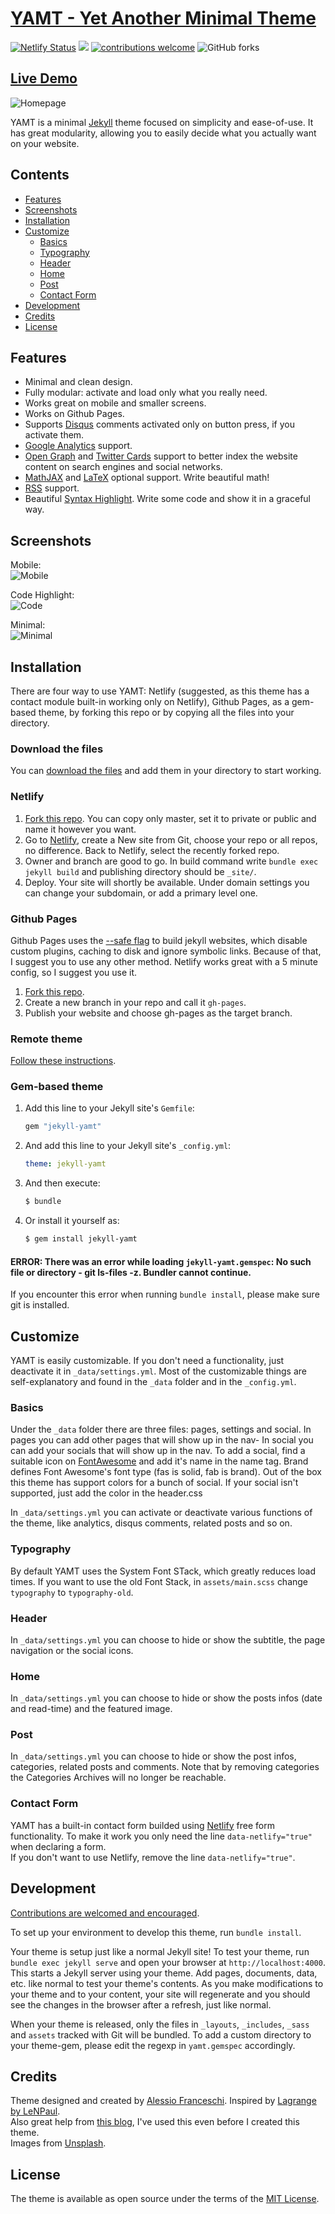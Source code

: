 # [YAMT - Yet Another Minimal Theme](https://yamt.netlify.app/)
[![Netlify Status](https://api.netlify.com/api/v1/badges/249c3da6-7b23-4b57-915d-71934329e306/deploy-status)](https://yamt.netlify.app/)
![](https://badgen.net/rubygems/dt/jekyll-yamt)
[![contributions welcome](https://img.shields.io/badge/contributions-welcome-brightgreen.svg?style=flat)](https://github.com/PandaSekh/Jekyll-YAMT/issues)
![GitHub forks](https://img.shields.io/github/forks/PandaSekh/Jekyll-YAMT?label=Fork%20it%21&style=social)
## [Live Demo](https://yamt.netlify.app/)

![Homepage](https://raw.githubusercontent.com/PandaSekh/Jekyll-YAMT/master/assets/img/screenshots/Screenshot.png?raw=true)

YAMT is a minimal [Jekyll](http://jekyllrb.com) theme focused on simplicity and ease-of-use. It has great modularity, allowing you to easily decide what you actually want on your website.

## Contents

- [Features](#features)
- [Screenshots](#screenshots)
- [Installation](#installation)
- [Customize](#options)
  - [Basics](#Basics)
  - [Typography](#Typography)
  - [Header](#header)
  - [Home](#home)
  - [Post](#post)
  - [Contact Form](#contact-form)
- [Development](#development)
- [Credits](#credits)
- [License](#license)

## Features

- Minimal and clean design.
- Fully modular: activate and load only what you really need.
- Works great on mobile and smaller screens.
- Works on Github Pages.
- Supports [Disqus](https://disqus.com/) comments activated only on button press, if you activate them.
- [Google Analytics](https://www.google.com/analytics/) support.
- [Open Graph](https://ogp.me/) and [Twitter Cards](https://developer.twitter.com/en/docs/tweets/optimize-with-cards/guides/getting-started) support to better index the website content on search engines and social networks.
- [MathJAX](https://www.mathjax.org/) and [LaTeX](https://www.latex-project.org/) optional support. Write beautiful math!
- [RSS](https://github.com/jekyll/jekyll-feed) support.
- Beautiful [Syntax Highlight](https://yamt.netlify.app/2020/05/19/special-formatting.html#syntax-highlight). Write some code and show it in a graceful way.

## Screenshots

Mobile:  
![Mobile](https://raw.githubusercontent.com/PandaSekh/Jekyll-YAMT/master/assets/img/screenshots/Screenshot_mobile.png?raw=true)

Code Highlight:  
![Code](https://raw.githubusercontent.com/PandaSekh/Jekyll-YAMT/master/assets/img/screenshots/Screenshot_code_highlight.png)

Minimal:  
![Minimal](https://raw.githubusercontent.com/PandaSekh/Jekyll-YAMT/master/assets/img/screenshots/Screenshot_minimal.png?raw=true)

## Installation

There are four way to use YAMT: Netlify (suggested, as this theme has a contact module built-in working only on Netlify), Github Pages, as a gem-based theme, by forking this repo or by copying all the files into your directory.

### Download the files
You can [download the files](https://github.com/PandaSekh/Jekyll-YAMT/releases/latest) and add them in your directory to start working.

### Netlify

1. [Fork this repo](https://github.com/PandaSekh/Jekyll-YAMT/generate). You can copy only master, set it to private or public and name it however you want.
2. Go to [Netlify](https://app.netlify.com/), create a New site from Git, choose your repo or all repos, no difference. Back to Netlify, select the recently forked repo.
3. Owner and branch are good to go. In build command write `bundle exec jekyll build` and publishing directory should be `_site/`.
4. Deploy. Your site will shortly be available. Under domain settings you can change your subdomain, or add a primary level one. 

### Github Pages

Github Pages uses the [--safe flag](https://jekyllrb.com/docs/configuration/options/) to build jekyll websites, which disable custom plugins, caching to disk and ignore symbolic links. Because of that, I suggest you to use any other method. Netlify works great with a 5 minute config, so I suggest you use it.

1. [Fork this repo](https://github.com/PandaSekh/Jekyll-YAMT/generate).
2. Create a new branch in your repo and call it `gh-pages`.
3. Publish your website and choose gh-pages as the target branch.

### Remote theme

[Follow these instructions](https://help.github.com/en/github/working-with-github-pages/adding-a-theme-to-your-github-pages-site-using-jekyll).

### Gem-based theme 
1. Add this line to your Jekyll site's `Gemfile`:

    ```ruby
    gem "jekyll-yamt"
    ```

2. And add this line to your Jekyll site's `_config.yml`:

    ```yaml
    theme: jekyll-yamt
    ```

3. And then execute:

    ``` bash
    $ bundle
    ```

4. Or install it yourself as:
    
    ``` bash
    $ gem install jekyll-yamt
    ```

#### ERROR: There was an error while loading `jekyll-yamt.gemspec`: No such file or directory - git ls-files -z. Bundler cannot continue.
If you encounter this error when running `bundle install`, please make sure git is installed.

## Customize

YAMT is easily customizable. If you don't need a functionality, just deactivate it in `_data/settings.yml`.
Most of the customizable things are self-explanatory and found in the `_data` folder and in the `_config.yml`.

### Basics

Under the `_data` folder there are three files: pages, settings and social.
In pages you can add other pages that will show up in the nav-
In social you can add your socials that will show up in the nav. To add a social, find a suitable icon on [FontAwesome](https://fontawesome.com/) and add it's name in the name tag.
Brand defines Font Awesome's font type (fas is solid, fab is brand).
Out of the box this theme has support colors for a bunch of social. If your social isn't supported, just add the color in the header.css 

In `_data/settings.yml` you can activate or deactivate various functions of the theme, like analytics, disqus comments, related posts and so on.

### Typography
By default YAMT uses the System Font STack, which greatly reduces load times. If you want to use the old Font Stack, in `assets/main.scss` change `typography` to `typography-old`.

### Header
In `_data/settings.yml` you can choose to hide or show the subtitle, the page navigation or the social icons.

### Home
In `_data/settings.yml` you can choose to hide or show the posts infos (date and read-time) and the featured image.

### Post
In `_data/settings.yml` you can choose to hide or show the post infos, categories, related posts and comments.
Note that by removing categories the Categories Archives will no longer be reachable.

### Contact Form
YAMT has a built-in contact form builded using [Netlify](https://app.netlify.com/) free form functionality. To make it work you only need the line `data-netlify="true"` when declaring a form.  
If you don't want to use Netlify, remove the line `data-netlify="true"`.

## Development

[Contributions are welcomed and encouraged](https://github.com/PandaSekh/Jekyll-YAMT/issues).

To set up your environment to develop this theme, run `bundle install`.

Your theme is setup just like a normal Jekyll site! To test your theme, run `bundle exec jekyll serve` and open your browser at `http://localhost:4000`. This starts a Jekyll server using your theme. Add pages, documents, data, etc. like normal to test your theme's contents. As you make modifications to your theme and to your content, your site will regenerate and you should see the changes in the browser after a refresh, just like normal.

When your theme is released, only the files in `_layouts`, `_includes`, `_sass` and `assets` tracked with Git will be bundled.
To add a custom directory to your theme-gem, please edit the regexp in `yamt.gemspec` accordingly.

## Credits
Theme designed and created by [Alessio Franceschi](https://github.com/PandaSekh/).
Inspired by [Lagrange by LeNPaul](https://lenpaul.github.io/Lagrange/).  
Also great help from [this blog](https://blog.webjeda.com/), I've used this even before I created this theme.  
Images from [Unsplash](https://unsplash.com/).

## License
The theme is available as open source under the terms of the [MIT License](https://github.com/PandaSekh/Jekyll-YAMT/blob/master/LICENSE.txt).
